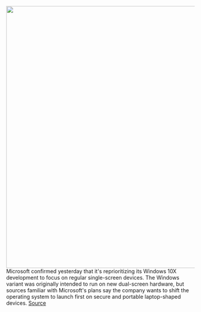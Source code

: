 <img src='https://cdn.vox-cdn.com/thumbor/aNt81VHPzdZq5i4GY2XzoNZtL48=/0x0:2640x1760/1200x800/filters:focal(1109x669:1531x1091)/cdn.vox-cdn.com/uploads/chorus_image/image/66752704/windows10xlaptop.5.jpg' width='700px' /><br/>
Microsoft confirmed yesterday that it's reprioritizing its Windows 10X development to focus on regular single-screen devices. The Windows variant was originally intended to run on new dual-screen hardware, but sources familiar with Microsoft's plans say the company wants to shift the operating system to launch first on secure and portable laptop-shaped devices.
<a href='https://www.theverge.com/2020/5/5/21247701/microsoft-windows-10x-laptops-single-screen-chrome-os-competition'> Source <a/>